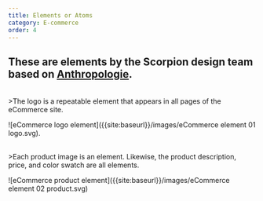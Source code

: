 ```yaml
---
title: Elements or Atoms
category: E-commerce
order: 4
---
```

## These are elements by the Scorpion design team based on [Anthropologie](https://www.anthropologie.com/dresses-casual-everyday?cm_sp=FEATURES-_-SUBCATEGORY-_-DRESSES-CASUAL-EVERYDAY).
<br>
>The logo is a repeatable element that appears in all pages of the eCommerce site.

![eCommerce logo element]({{site:baseurl}}/images/eCommerce element 01 logo.svg).

<br>
>Each product image is an element. Likewise, the product description, price, and color swatch are all elements.

![eCommerce product element]({{site:baseurl}}/images/eCommerce element 02 product.svg)
